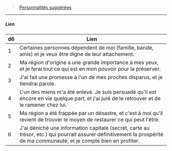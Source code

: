 ﻿---
!PersonalityLinkItem
Table: >+
  |d6|Lien|

  |---|---|

  |1|Certaines personnes dépendent de moi <!--br-->(famille, bande, amis) et je veux être digne de <!--br-->leur attachement.|

  |2|Ma région d'origine a une grande importance <!--br-->à mes yeux, et je ferai tout ce qui est en mon <!--br-->pouvoir pour la préserver.|

  |3|J'ai fait une promesse à l'un de mes proches <!--br-->disparus, et je tiendrai parole.|

  |4|L'un des miens m'a été enlevé. Je suis persuadé <!--br-->qu'il est encore en vie quelque part, et j'ai juré <!--br-->de le retrouver et de le ramener chez lui.|

  |5|Ma région a été frappée par un désastre, et <!--br-->c'est à moi qu'il revient de trouver le moyen de <!--br-->restaurer ce qui peut l'être.|

  |6|J'ai déniché une information capitale <!--br-->(secret, carte au trésor, etc.) qui pourrait <!--br-->assurer définitivement la prospérité de ma <!--br-->communauté, et je compte bien en profiter.|

Id: background_brigand_hd.md#lien
ParentLink: background_brigand_hd.md#personnalités-suggérées
Name: Lien
ParentName: Personnalités suggérées
NameLevel: 5
Attributes: {}
---
> [Personnalités suggérées](hd_background_brigand_personnalites_suggerees.md)

---

##### Lien

|d6|Lien|
|---|---|
|1|Certaines personnes dépendent de moi (famille, bande, amis) et je veux être digne de leur attachement.|
|2|Ma région d'origine a une grande importance à mes yeux, et je ferai tout ce qui est en mon pouvoir pour la préserver.|
|3|J'ai fait une promesse à l'un de mes proches disparus, et je tiendrai parole.|
|4|L'un des miens m'a été enlevé. Je suis persuadé qu'il est encore en vie quelque part, et j'ai juré de le retrouver et de le ramener chez lui.|
|5|Ma région a été frappée par un désastre, et c'est à moi qu'il revient de trouver le moyen de restaurer ce qui peut l'être.|
|6|J'ai déniché une information capitale (secret, carte au trésor, etc.) qui pourrait assurer définitivement la prospérité de ma communauté, et je compte bien en profiter.|

